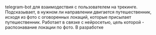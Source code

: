 telegram-bot для взаимодествия с пользователем на трекинге. Подсказывает, в нужном ли направлении двигается путешественник, 
исходя из фото с оговоренных локаций, которые присылает путешественник. Работает в связке с нейросетью, цель которой - распознавание локации по фото. В разработке
